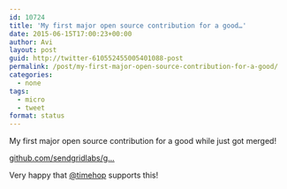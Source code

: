 ```yaml
---
id: 10724
title: 'My first major open source contribution for a good…'
date: 2015-06-15T17:00:23+00:00
author: Avi
layout: post
guid: http://twitter-610552455005401088-post
permalink: /post/my-first-major-open-source-contribution-for-a-good/
categories:
  - none
tags:
  - micro
  - tweet
format: status
---
```

My first major open source contribution for a good while just got merged!

[github.com/sendgridlabs/g…](https://github.com/sendgridlabs/go-kinesis/pull/38)

Very happy that [@timehop](http://twitter.com/timehop) supports this!